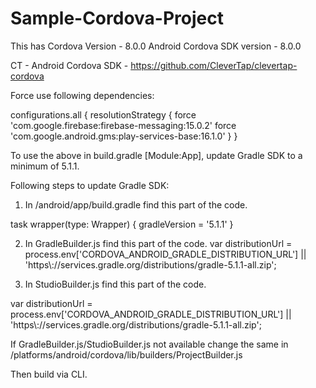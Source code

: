 # Sample-Cordova-Project

This has Cordova Version - 8.0.0
Android Cordova SDK version - 8.0.0

CT - Android Cordova SDK - https://github.com/CleverTap/clevertap-cordova

Force use following dependencies:

configurations.all {
  resolutionStrategy {
      force 'com.google.firebase:firebase-messaging:15.0.2'
      force 'com.google.android.gms:play-services-base:16.1.0'
  }
}

To use the above in build.gradle [Module:App], update Gradle SDK to a minimum of 5.1.1.

Following steps to update Gradle SDK:
1. In /android/app/build.gradle find this part of the code.

task wrapper(type: Wrapper) {
   gradleVersion = '5.1.1'
}

2. In GradleBuilder.js find this part of the code.
var distributionUrl = process.env['CORDOVA_ANDROID_GRADLE_DISTRIBUTION_URL'] || 'https\\://services.gradle.org/distributions/gradle-5.1.1-all.zip';

3. In StudioBuilder.js find this part of the code.

 var distributionUrl = process.env['CORDOVA_ANDROID_GRADLE_DISTRIBUTION_URL'] || 'https\\://services.gradle.org/distributions/gradle-5.1.1-all.zip';

If GradleBuilder.js/StudioBuilder.js not available change the same in <App Name>/platforms/android/cordova/lib/builders/ProjectBuilder.js

Then build via CLI.
